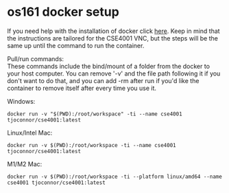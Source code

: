 # os161 docker setup

If you need help with the installation of docker click [here](https://github.com/FITSEC/docker_images/tree/main/cse4001_vnc/docker_help).
Keep in mind that the instructions are tailored for the CSE4001 VNC, but the steps will be the same up until the command to run the container. 

Pull/run commands:  
These commands include the bind/mount of a folder from the docker to your host computer. You can remove '-v' and the file path following it if you don't want to do that, and you can add -rm after run if you'd like the container to remove itself after every time you use it.

Windows: 
```
docker run -v "$(PWD):/root/workspace" -ti --name cse4001 tjoconnor/cse4001:latest
```

Linux/Intel Mac:
```
docker run -v $(PWD):/root/workspace -ti --name cse4001 tjoconnor/cse4001:latest
```

M1/M2 Mac:
```
docker run -v $(PWD):/root/workspace -ti --platform linux/amd64 --name cse4001 tjoconnor/cse4001:latest
```
